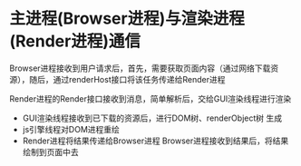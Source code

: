 # 主进程(Browser进程)与渲染进程(Render进程)通信
Browser进程接收到用户请求后，首先，需要获取页面内容（通过网络下载资源），随后，通过renderHost接口将该任务传递给Render进程

Render进程的Render接口接收到消息，简单解析后，交给GUI渲染线程进行渲染
- GUI渲染线程接收到已下载的资源后，进行DOM树、renderObject树 生成
- js引擎线程对DOM进程重绘
- Render进程将结果传递给Browser进程
Browser进程接收到结果后，将结果绘制到页面中去

